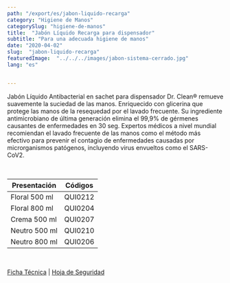 ```yaml
---
path: "/export/es/jabon-liquido-recarga"
category: "Higiene de Manos"
categorySlug: "higiene-de-manos"
title:  "Jabón Líquido Recarga para dispensador"
subtitle: "Para una adecuada higiene de manos"
date: "2020-04-02"
slug:  "jabon-liquido-recarga"
featuredImage:  "../../../images/jabon-sistema-cerrado.jpg"
lang: "es"


---
```

Jabón Líquido Antibacterial en sachet para dispensador Dr. Clean® remueve suavemente la suciedad de las manos. Enriquecido con glicerina que protege las manos de la resequedad por el lavado frecuente. Su ingrediente antimicrobiano de última generación elimina el 99,9% de gérmenes causantes de enfermedades en 30 seg. Expertos médicos a nivel mundial recomiendan el lavado frecuente de las manos como el método más efectivo para prevenir el contagio de enfermedades causadas por microrganismos patógenos, incluyendo virus envueltos como el SARS-CoV2.

<br>
<table class="min-w-full md:min-w-0 divide-y-0 divide-gray-200">
          <thead class=" bg-white">
            <tr>
              <th scope="col" class="px-6 text-center text-xs font-medium text-primary-lighter uppercase tracking-wider">
                Presentación
              </th>
              <th scope="col" class="px-6 py-3 text-center text-xs font-medium text-primary-lighter uppercase tracking-wider">
                Códigos
              </th>
            </tr>
          </thead>
          <tbody>
            <tr class="bg-gray-400">
              <td class="px-6 py-4 whitespace-nowrap text-sm text-gray-700 text-center">
              Floral 500 ml
              </td>
              <td class="px-6 py-4 whitespace-nowrap text-sm text-gray-700 text-center">
              QUI0212
              </td>
            </tr>
            <tr class="bg-gray-200">
              <td class="px-6 py-4 whitespace-nowrap text-sm text-gray-700 text-center">
              Floral 800 ml
              </td>
              <td class="px-6 py-4 whitespace-nowrap text-sm text-gray-700 text-center">
              QUI0204
              </td>
            </tr>
            <tr class="bg-gray-400">
              <td class="px-6 py-4 whitespace-nowrap text-sm text-gray-700 text-center">
              Crema 500 ml
              </td>
              <td class="px-6 py-4 whitespace-nowrap text-sm text-gray-700 text-center">
              QUI0207
              </td>
            </tr>
            <tr class="bg-gray-200">
              <td class="px-6 py-4 whitespace-nowrap text-sm text-gray-700 text-center">
              Neutro 500 ml
              </td>
              <td class="px-6 py-4 whitespace-nowrap text-sm text-gray-700 text-center">
              QUI0210
              </td>
            </tr>
            <tr class="bg-gray-400">
              <td class="px-6 py-4 whitespace-nowrap text-sm text-gray-700 text-center">
              Neutro 800 ml
              </td>
              <td class="px-6 py-4 whitespace-nowrap text-sm text-gray-700 text-center">
              QUI0206
              </td>
            </tr>
          </tbody>
        </table>
        <br>

 <a href="../../../files/FT-jabon-liquido-antibacterial.pdf" target="_blank" rel="noopener">Ficha Técnica</a> |
 <a href="../../../files/MSDS-jabon-liquido-antibacterial.pdf" target="_blank" rel="noopener">Hoja de Seguridad</a>
